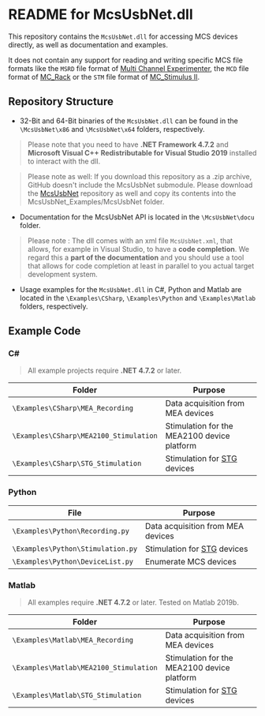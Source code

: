 # README for McsUsbNet.dll

This repository contains the `McsUsbNet.dll` for accessing MCS devices directly, as well as documentation and examples.

It does not contain any support for reading and writing specific MCS file formats like the `MSRD` file format of [Multi Channel Experimenter](https://www.multichannelsystems.com/software/multi-channel-experimenter), the `MCD` file format of [MC_Rack](https://www.multichannelsystems.com/software/mc-rack) or the `STM` file format of [MC_Stimulus II](https://www.multichannelsystems.com/software/mc-stimulus-ii).

## Repository Structure
- 32-Bit and 64-Bit binaries of the `McsUsbNet.dll` can be found in the `\McsUsbNet\x86` and  `\McsUsbNet\x64` folders, respectively.
 
> Please note that you need to have **.NET Framework 4.7.2** and **Microsoft Visual C++ Redistributable for Visual Studio 2019** installed to interact with the dll.

> Please note as well: If you download this repository as a .zip archive, GitHub doesn't include the McsUsbNet submodule. Please download the [McsUsbNet](https://github.com/multichannelsystems/McsUsbNet) repository as well and copy its contents into the McsUsbNet_Examples/McsUsbNet folder.

- Documentation for the McsUsbNet API is located in the `\McsUsbNet\docu` folder. 

> Please note : The dll comes with an xml file `McsUsbNet.xml`, that allows, for example in Visual Studio, to have a **code completion**. We regard this a **part of the documentation** and you should use a tool that allows for code completion at least in parallel to you actual target development system.

- Usage examples for the `McsUsbNet.dll` in C#, Python and Matlab are located in the `\Examples\CSharp`, `\Examples\Python` and `\Examples\Matlab` folders, respectively.

## Example Code

### C#

> All example projects require **.NET 4.7.2** or later.

| Folder | Purpose |
|--------|---------|
| `\Examples\CSharp\MEA_Recording` | Data acquisition from MEA devices |
| `\Examples\CSharp\MEA2100_Stimulation` | Stimulation for the MEA2100 device platform |
| `\Examples\CSharp\STG_Stimulation` | Stimulation for [STG](https://www.multichannelsystems.com/products/stimulus-generators) devices |

### Python

| File | Purpose |
|--------|---------|
| `\Examples\Python\Recording.py` | Data acquisition from MEA devices |
| `\Examples\Python\Stimulation.py` | Stimulation for [STG](https://www.multichannelsystems.com/products/stimulus-generators) devices |
| `\Examples\Python\DeviceList.py` | Enumerate MCS devices |

### Matlab

> All examples require **.NET 4.7.2** or later. Tested on Matlab 2019b.

| Folder | Purpose |
|--------|---------|
| `\Examples\Matlab\MEA_Recording` | Data acquisition from MEA devices |
| `\Examples\Matlab\MEA2100_Stimulation` | Stimulation for the MEA2100 device platform |
| `\Examples\Matlab\STG_Stimulation` | Stimulation for [STG](https://www.multichannelsystems.com/products/stimulus-generators) devices |

